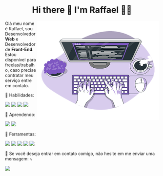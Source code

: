 <h1 align='center'>
  Hi there 👋 I'm Raffael 👨‍💻
</h1>

<img src="image/Code-typing-bro.png" min-width="400px" max-width="400px" width="400px" align="right" alt="Computador RaffaelBino">
<!-- <a href="https://storyset.com/work">Illustration by Freepik Storyset</a> -->

<p align="left"> 
  Olá meu nome é Raffael, sou Desenvolvedor <strong>Web</strong> e Desenvolvedor de <strong>Front-End</strong>. Estou disponível para freelas/trabalho, caso precise contratar meu serviço entre em contato.
</p>


<p align="left">
  🚀 Habilidades: 
  <p align="left">
    <img src="https://img.shields.io/badge/HTML5-E34F26?style=flat&logo=html5&logoColor=white" />
    <img src="https://img.shields.io/badge/CSS3-1572B6?style=flat&logo=css3&logoColor=white" />
    <img src="https://img.shields.io/badge/JavaScript-323330?style=flat&logo=javascript&logoColor=F7DF1E" />
    <img src="https://img.shields.io/badge/Bootstrap-563D7C?style=flat&logo=bootstrap&logoColor=white" />
  </p>
</p>

<p align="left">
  🌱 Aprendendo:
  <p align="left">
    <img src="https://img.shields.io/badge/Vue.js-35495E?style=flat&logo=vue.js&logoColor=4FC08D" />
    <img src="https://img.shields.io/badge/Tailwind_CSS-38B2AC?style=flat&logo=tailwind-css&logoColor=white" />
  </p>
</p>

<p align="left">
  💼 Ferramentas:
  <p align="left">
    <img src="https://img.shields.io/badge/VS_Code-0078D4?style=flat&logo=visual%20studio%20code&logoColor=white" />
    <img src="https://img.shields.io/badge/Git-F05032?style=flat&logo=git&logoColor=white" />
    <img src="https://img.shields.io/badge/GitHub-100000?style=flat&logo=github&logoColor=white" />
    <img src="https://img.shields.io/badge/Wordpress-21759B?style=flat&logo=wordpress&logoColor=white" />
    <img src="https://img.shields.io/badge/-Trello-026aa7?style=flat&logo=trello&logoColor=white" />
  </p>
</p>

<p align="left">
  💌 Se você deseja entrar em contato comigo, não hesite em me enviar uma mensagem: ⤵️
</p>

<p align="left">
  <a href="https://www.linkedin.com/in/raffaelbino/" alt="Linkedin">
  <img src="https://img.shields.io/badge/-Linkedin-0077B5?style=flat&logo=Linkedin&logoColor=white&link=https://www.linkedin.com/in/raffaelbino/"/></a>
</p>  

<!--
**RaffaelBino/RaffaelBino** is a ✨ _special_ ✨ repository because its `README.md` (this file) appears on your GitHub profile.

Here are some ideas to get you started:

- 🔭 I’m currently working on ...
- 🌱 I’m currently learning ...
- 👯 I’m looking to collaborate on ...
- 🤔 I’m looking for help with ...
- 💬 Ask me about ...
- 📫 How to reach me: ...
- 😄 Pronouns: ...
- ⚡ Fun fact: ...
-->
